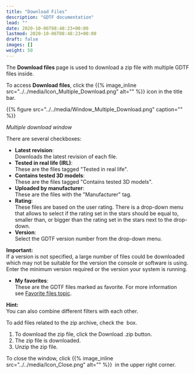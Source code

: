 ```yaml
---
title: "Download Files"
description: "GDTF documentation"
lead: ""
date: 2020-10-06T08:48:23+00:00
lastmod: 2020-10-06T08:48:23+00:00
draft: false
images: []
weight: 50
---
```


The **Download files** page is used to download a zip file with multiple GDTF files inside.

To access **Download files**, click the {{% image_inline src="../../media/Icon_Multiple_Download.png" alt="" %}}  icon in the title bar.

{{% figure src="../../media/Window_Multiple_Download.png" caption="" %}}

_Multiple download window_

There are several checkboxes:

*   **Latest revision**:  
    Downloads the latest revision of each file.
*   **Tested in real life (IRL)**:  
    These are the files tagged "Tested in real life".
*   **Contains tested 3D models**:  
    These are the files tagged "Contains tested 3D models".
*   **Uploaded by manufacturer**:  
    These are the files with the "Manufacturer" tag.
*   **Rating**:  
    These files are based on the user rating. There is a drop-down menu that allows to select if the rating set in the stars should be equal to, smaller than, or bigger than the rating set in the stars next to the drop-down.
*   **Version**:  
    Select the GDTF version number from the drop-down menu.

**Important:**  
If a version is not specified, a large number of files could be downloaded which may not be suitable for the version the console or software is using.  
Enter the minimum version required or the version your system is running.

*   **My favorites**:  
    These are the GDTF files marked as favorite. For more information see [Favorite files topic](favorite_files).

**Hint:**  
You can also combine different filters with each other.

To add files related to the zip archive, check the  box.

1.  To download the zip file, click the Download .zip button.
2.  The zip file is downloaded.
3.  Unzip the zip file.

To close the window, click {{% image_inline src="../../media/Icon_Close.png" alt="" %}}  in the upper right corner.
